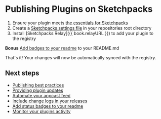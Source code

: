 # Publishing Plugins on Sketchpacks

1. Ensure your plugin meets [the essentials for Sketchpacks](./publishing/essentials.md)
2. Create a [Sketchpacks settings file](./publishing/settings.md) in your repositories root directory
3. Install [Sketchpacks Relay]({{ book.relayURL }}) to add your plugin to the registry

**Bonus** [Add badges to your readme](./publishing/badges.md) to your README.md

That's it! Your changes will now be automatically synced with the registry.

## Next steps

* [Publishing best practices](./publishing/best-practices.md)
* [Providing plugin updates](./publishing/providing-plugin-updates.md)
* [Automate your appcast feed](./publishing/appcast.md)
* [Include change logs in your releases](./publishing/releases.md)
* [Add status badges to your readme](./publishing/badges.md)
* [Monitor your plugins activity](./analytics.md)
